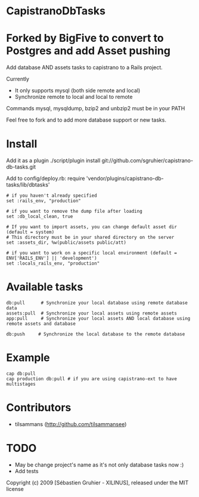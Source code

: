 CapistranoDbTasks
=================

Forked by BigFive to convert to Postgres and add Asset pushing
==============================================================

Add database AND assets tasks to capistrano to a Rails project.

Currently

* It only supports mysql (both side remote and local)
* Synchronize remote to local and local to remote 

Commands mysql, mysqldump, bzip2 and unbzip2 must be in your PATH

Feel free to fork and to add more database support or new tasks.

Install
=======

Add it as a plugin
    ./script/plugin install git://github.com/sgruhier/capistrano-db-tasks.git

Add to config/deploy.rb:
    require 'vendor/plugins/capistrano-db-tasks/lib/dbtasks'
  
    # if you haven't already specified
    set :rails_env, "production"
  
    # if you want to remove the dump file after loading
    set :db_local_clean, true  
    
    # If you want to import assets, you can change default asset dir (default = system)
    # This directory must be in your shared directory on the server
    set :assets_dir, %w(public/assets public/att)
    
    # if you want to work on a specific local environment (default = ENV['RAILS_ENV'] || 'development')
    set :locals_rails_env, "production"
    
Available tasks
===============

    db:pull      # Synchronize your local database using remote database data
    assets:pull  # Synchronize your local assets using remote assets
    app:pull     # Synchronize your local assets AND local database using remote assets and database

    db:push     # Synchronize the local database to the remote database

Example
=======

    cap db:pull
    cap production db:pull # if you are using capistrano-ext to have multistages


Contributors
============

* tilsammans (http://github.com/tilsammansee)


TODO
====

* May be change project's name as it's not only database tasks now :)
* Add tests


Copyright (c) 2009 [Sébastien Gruhier - XILINUS], released under the MIT license
